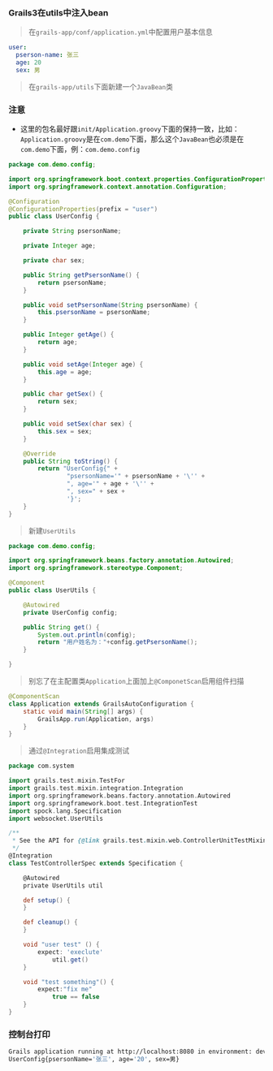 ### Grails3在utils中注入bean

> 在`grails-app/conf/application.yml`中配置用户基本信息

```yml
user:
  pserson-name: 张三
  age: 20
  sex: 男
```

> 在`grails-app/utils`下面新建一个`JavaBean`类

### 注意

* 这里的包名最好跟`init/Application.groovy`下面的保持一致，比如：`Application.groovy`是在`com.demo`下面，那么这个`JavaBean`也必须是在`com.demo`下面，例：`com.demo.config`

```java
package com.demo.config;

import org.springframework.boot.context.properties.ConfigurationProperties;
import org.springframework.context.annotation.Configuration;

@Configuration
@ConfigurationProperties(prefix = "user")
public class UserConfig {

    private String psersonName;

    private Integer age;

    private char sex;

    public String getPsersonName() {
        return psersonName;
    }

    public void setPsersonName(String psersonName) {
        this.psersonName = psersonName;
    }

    public Integer getAge() {
        return age;
    }

    public void setAge(Integer age) {
        this.age = age;
    }

    public char getSex() {
        return sex;
    }

    public void setSex(char sex) {
        this.sex = sex;
    }

    @Override
    public String toString() {
        return "UserConfig{" +
                "psersonName='" + psersonName + '\'' +
                ", age='" + age + '\'' +
                ", sex=" + sex +
                '}';
    }
}
```

> 新建`UserUtils`

```java
package com.demo.config;

import org.springframework.beans.factory.annotation.Autowired;
import org.springframework.stereotype.Component;

@Component
public class UserUtils {

    @Autowired
    private UserConfig config;

    public String get() {
        System.out.println(config);
        return "用户姓名为："+config.getPsersonName();
    }

}
```

> 别忘了在主配置类`Application`上面加上`@ComponetScan`启用组件扫描

```java
@ComponentScan
class Application extends GrailsAutoConfiguration {
    static void main(String[] args) {
        GrailsApp.run(Application, args)
    }
}
```

> 通过`@Integration`启用集成测试

```groovy
package com.system

import grails.test.mixin.TestFor
import grails.test.mixin.integration.Integration
import org.springframework.beans.factory.annotation.Autowired
import org.springframework.boot.test.IntegrationTest
import spock.lang.Specification
import websocket.UserUtils

/**
 * See the API for {@link grails.test.mixin.web.ControllerUnitTestMixin} for usage instructions
 */
@Integration
class TestControllerSpec extends Specification {

    @Autowired
    private UserUtils util

    def setup() {
    }

    def cleanup() {
    }

    void "user test" () {
        expect: 'execlute'
            util.get()
    }

    void "test something"() {
        expect:"fix me"
            true == false
    }
}
```

### 控制台打印

```bash
Grails application running at http://localhost:8080 in environment: development
UserConfig{psersonName='张三', age='20', sex=男}
```

